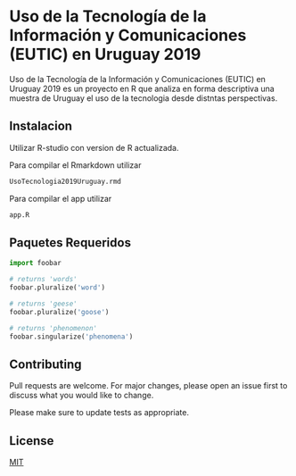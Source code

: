 # Uso de la Tecnología de la Información y Comunicaciones (EUTIC) en Uruguay 2019

Uso de la Tecnología de la Información y Comunicaciones (EUTIC) en Uruguay 2019 es un proyecto en R 
que analiza en forma descriptiva una muestra de Uruguay el uso de la tecnologia desde distntas perspectivas. 


## Instalacion

Utilizar R-studio con version de R actualizada.

Para compilar el Rmarkdown utilizar
```bash
UsoTecnologia2019Uruguay.rmd
```

Para compilar el app utilizar
```bash
app.R
```

## Paquetes Requeridos

```python
import foobar

# returns 'words'
foobar.pluralize('word')

# returns 'geese'
foobar.pluralize('goose')

# returns 'phenomenon'
foobar.singularize('phenomena')
```

## Contributing
Pull requests are welcome. For major changes, please open an issue first to discuss what you would like to change.

Please make sure to update tests as appropriate.

## License
[MIT](https://choosealicense.com/licenses/mit/)
